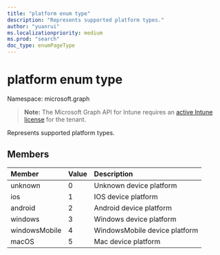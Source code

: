```yaml
---
title: "platform enum type"
description: "Represents supported platform types."
author: "yuanrui"
ms.localizationpriority: medium
ms.prod: "search"
doc_type: enumPageType
---
```


# platform enum type

Namespace: microsoft.graph

> **Note:** The Microsoft Graph API for Intune requires an [active Intune license](https://go.microsoft.com/fwlink/?linkid=839381) for the tenant.

Represents supported platform types.

## Members
|Member|Value|Description|
|:---|:---|:---|
|unknown|0|Unknown device platform|
|ios|1|IOS device platform|
|android|2|Android device platform|
|windows|3|Windows device platform|
|windowsMobile|4|WindowsMobile device platform|
|macOS|5|Mac device platform|
